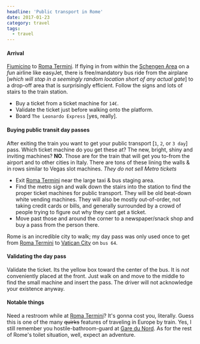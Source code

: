 ```yaml
---
headline: 'Public transport in Rome'
date: 2017-01-23
category: travel
tags:
  - travel
---
```


#### **Arrival**

[Fiumicino] to [Roma Termini]. If flying in from within the [Schengen Area] on a _fun_ airline like easyJet, there is free/mandatory bus ride from the airplane [_which will stop in a seemingly random location short of any actual gate_] to a drop-off area that is surprisingly efficient. Follow the signs and lots of stairs to the train station. 
- Buy a ticket from a ticket machine for `14€`. 
- Validate the ticket just before walking onto the platform.
- Board `The Leonardo Express` [yes, really]. 

#### **Buying public transit day passes**

After exiting the train you want to get your public transport [`1`, `2`, or `3 day`] pass. Which ticket machine do you get these at? The new, bright, shiny and inviting machines? **NO**. Those are for the train that will get you to-from the airport and to other cities in Italy. There are tons of these lining the walls & in rows similar to Vegas slot machines. _They do not sell Metro tickets_

- Exit [Roma Termini] near the large taxi & bus staging area. 
- Find the metro sign and walk down the stairs into the station to find the proper ticket machines for public transport. They will be old beat-down white vending machines. They will also be mostly out-of-order, not taking credit cards or bills, and generally surrounded by a crowd of people trying to figure out why they cant get a ticket. 
- Move past those and around the corner to a newspaper/snack shop and buy a pass from the person there. 

Rome is an incredible city to walk; my day pass was only used once to get from [Roma Termini] to [Vatican City] on `bus 64`.

#### **Validating the day pass**

Validate the ticket. Its the yellow box toward the center of the bus. It is _not_ conveniently placed at the front. Just walk on and move to the middle to find the small machine and insert the pass. The driver will not acknowledge your existence anyway.

#### **Notable things**

Need a restroom while at [Roma Termini]? It's gonna cost you, literally. Guess this is one of the many ~~quirks~~ features of traveling in Europe by train. Yes, I still remember you hostile-bathroom-guard at [Gare du Nord]. As for the rest of Rome's toilet situation, well, expect an adventure.


[Fiumicino]: https://en.wikipedia.org/wiki/Leonardo_da_Vinci%E2%80%93Fiumicino_Airport
[Roma Termini]: https://en.wikipedia.org/wiki/Roma_Termini_railway_station
[Schengen Area]: https://en.wikipedia.org/wiki/Schengen_Area
[Vatican City]: https://en.wikipedia.org/wiki/Vatican_City
[Gare du Nord]: https://en.wikipedia.org/wiki/Gare_du_Nord